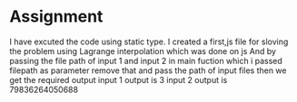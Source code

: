 # Assignment
I have excuted the code using static type.
I created a first,js file for sloving the problem using Lagrange interpolation which was done on js 
And by passing the file path of input 1 and input 2  in main fuction which i passed filepath as parameter remove that and pass the path of input files then we get the required output 
input 1 output is 3
input 2 output is 79836264050688
